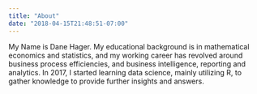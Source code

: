 ```yaml
---
title: "About"
date: "2018-04-15T21:48:51-07:00"
---
```


My Name is Dane Hager. My educational background is in mathematical economics and statistics, and my working career has revolved around business process efficiencies, and business intelligence, reporting and analytics. In 2017, I started learning data science, mainly utilizing R, to gather knowledge to provide further insights and answers.
